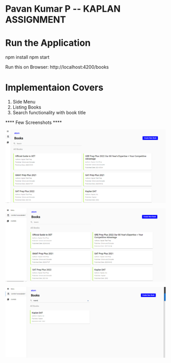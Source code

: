 # Pavan Kumar P  -- KAPLAN ASSIGNMENT

# Run the Application
 npm install
 npm start

Run this on Browser:  http://localhost:4200/books

# Implementaion Covers

1. Side Menu
2. Listing Books
3. Search functionality with book title

**** Few Screenshots ****

![img_1.png](img_1.png)

![img_2.png](img_2.png)

![img_3.png](img_3.png)


